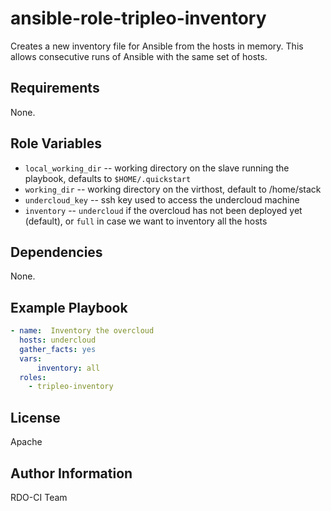 ansible-role-tripleo-inventory
==============================

Creates a new inventory file for Ansible from the hosts in memory. This allows
consecutive runs of Ansible with the same set of hosts.

Requirements
------------

None.

Role Variables
--------------

* `local_working_dir` -- working directory on the slave running the playbook,
  defaults to `$HOME/.quickstart`
* `working_dir` -- working directory on the virthost, default to /home/stack
* `undercloud_key` -- ssh key used to access the undercloud machine
* `inventory` -- `undercloud` if the overcloud has not been deployed yet
  (default), or `full` in case we want to inventory all the hosts

Dependencies
------------

None.

Example Playbook
----------------

```yaml
- name:  Inventory the overcloud
  hosts: undercloud
  gather_facts: yes
  vars:
      inventory: all
  roles:
    - tripleo-inventory
```

License
-------

Apache

Author Information
------------------

RDO-CI Team
